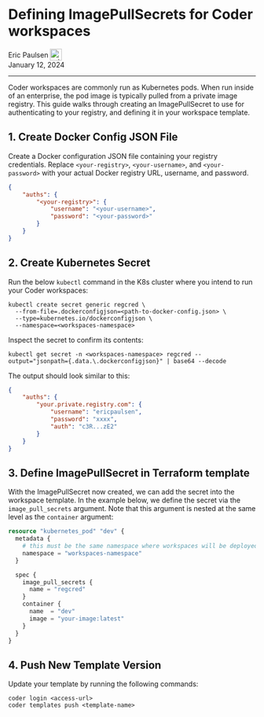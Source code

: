 # Defining ImagePullSecrets for Coder workspaces

<div>
  <a href="https://github.com/ericpaulsen" style="text-decoration: none; color: inherit;">
    <span style="vertical-align:middle;">Eric Paulsen</span>
    <img src="https://github.com/ericpaulsen.png" alt="ericpaulsen" width="24px" height="24px" style="vertical-align:middle; margin: 0px;"/>
  </a>
</div>
January 12, 2024

---

Coder workspaces are commonly run as Kubernetes pods. When run inside of an
enterprise, the pod image is typically pulled from a private image registry.
This guide walks through creating an ImagePullSecret to use for authenticating
to your registry, and defining it in your workspace template.

## 1. Create Docker Config JSON File

Create a Docker configuration JSON file containing your registry credentials.
Replace `<your-registry>`, `<your-username>`, and `<your-password>` with your
actual Docker registry URL, username, and password.

```json
{
    "auths": {
        "<your-registry>": {
            "username": "<your-username>",
            "password": "<your-password>"
        }
    }
}
```

## 2. Create Kubernetes Secret

Run the below `kubectl` command in the K8s cluster where you intend to run your
Coder workspaces:

```console
kubectl create secret generic regcred \
  --from-file=.dockerconfigjson=<path-to-docker-config.json> \
  --type=kubernetes.io/dockerconfigjson \
  --namespace=<workspaces-namespace>
```

Inspect the secret to confirm its contents:

```console
kubectl get secret -n <workspaces-namespace> regcred --output="jsonpath={.data.\.dockerconfigjson}" | base64 --decode
```

The output should look similar to this:

```json
{
    "auths": {
        "your.private.registry.com": {
            "username": "ericpaulsen",
            "password": "xxxx",
            "auth": "c3R...zE2"
        }
    }
}
```

## 3. Define ImagePullSecret in Terraform template

With the ImagePullSecret now created, we can add the secret into the workspace
template. In the example below, we define the secret via the
`image_pull_secrets` argument. Note that this argument is nested at the same
level as the `container` argument:

```tf
resource "kubernetes_pod" "dev" {
  metadata {
    # this must be the same namespace where workspaces will be deployed
    namespace = "workspaces-namespace"
  }

  spec {
    image_pull_secrets {
      name = "regcred"
    }
    container {
      name  = "dev"
      image = "your-image:latest"
    }
  }
}
```

## 4. Push New Template Version

Update your template by running the following commands:

```console
coder login <access-url>
coder templates push <template-name>
```
